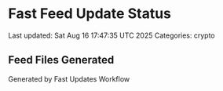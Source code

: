 # Fast Feed Update Status
Last updated: Sat Aug 16 17:47:35 UTC 2025
Categories: crypto

## Feed Files Generated

Generated by Fast Updates Workflow
